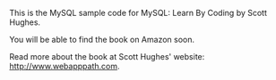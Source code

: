 This is the MySQL sample code for MySQL: Learn By Coding by Scott
Hughes.

You will be able to find the book on Amazon soon.

Read more about the book at Scott Hughes' website: http://www.webapppath.com.